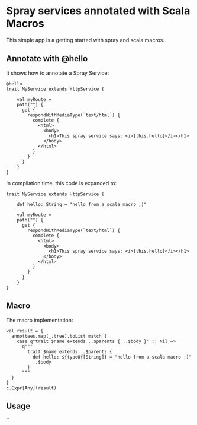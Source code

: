 # Spray services annotated with Scala Macros

This simple app is a getting started with spray and scala macros.

## Annotate with @hello

It shows how to annotate a Spray Service:

```
@hello
trait MyService extends HttpService {

    val myRoute =
    path("") {
      get {
        respondWithMediaType(`text/html`) {
          complete {
            <html>
              <body>
                <h1>This spray service says: <i>{this.hello}</i></h1>
              </body>
            </html>
          }
        }
      }
    }
}
```

In compilation time, this code is expanded to:

```
trait MyService extends HttpService {

    def hello: String = "hello from a scala macro ;)"

    val myRoute =
    path("") {
      get {
        respondWithMediaType(`text/html`) {
          complete {
            <html>
              <body>
                <h1>This spray service says: <i>{this.hello}</i></h1>
              </body>
            </html>
          }
        }
      }
    }
}
```

## Macro

The macro implementation:

    val result = {
      annottees.map(_.tree).toList match {
        case q"trait $name extends ..$parents { ..$body }" :: Nil =>
          q"""
            trait $name extends ..$parents {
              def hello: ${typeOf[String]} = "hello from a scala macro ;)"
              ..$body
            }
          """
      }
    }
    c.Expr[Any](result)
    
## Usage

``